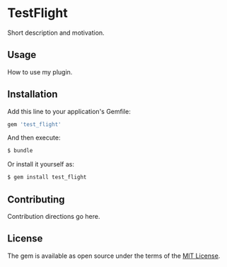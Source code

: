 # TestFlight
Short description and motivation.

## Usage
How to use my plugin.

## Installation
Add this line to your application's Gemfile:

```ruby
gem 'test_flight'
```

And then execute:
```bash
$ bundle
```

Or install it yourself as:
```bash
$ gem install test_flight
```

## Contributing
Contribution directions go here.

## License
The gem is available as open source under the terms of the [MIT License](https://opensource.org/licenses/MIT).
